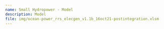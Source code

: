 ```yaml
---
name: Small Hydropower - Model
description: Model
file: img/ocean-power_rrs_elecgen_v1.1b_16oct21-postintegration.xlsm
---
```

